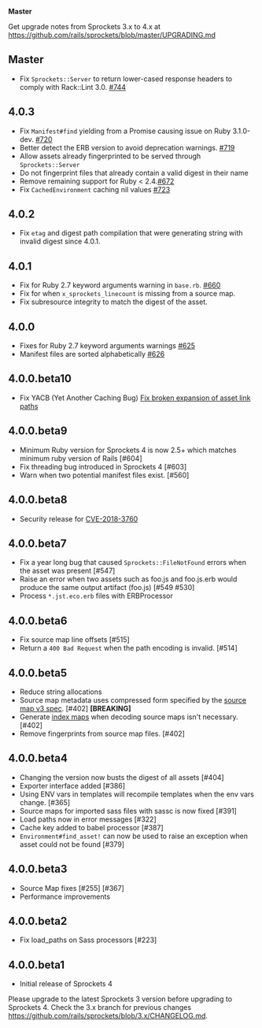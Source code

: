 **Master**

Get upgrade notes from Sprockets 3.x to 4.x at https://github.com/rails/sprockets/blob/master/UPGRADING.md

## Master

- Fix `Sprockets::Server` to return lower-cased response headers to comply with Rack::Lint 3.0. [#744](https://github.com/rails/sprockets/pull/744)

## 4.0.3

- Fix `Manifest#find` yielding from a Promise causing issue on Ruby 3.1.0-dev. [#720](https://github.com/rails/sprockets/pull/720)
- Better detect the ERB version to avoid deprecation warnings. [#719](https://github.com/rails/sprockets/pull/719)
- Allow assets already fingerprinted to be served through `Sprockets::Server`
- Do not fingerprint files that already contain a valid digest in their name
- Remove remaining support for Ruby < 2.4.[#672](https://github.com/rails/sprockets/pull/672)
- Fix `CachedEnvironment` caching nil values [#723](https://github.com/rails/sprockets/pull/723)

## 4.0.2

- Fix `etag` and digest path compilation that were generating string with invalid digest since 4.0.1.

## 4.0.1

- Fix for Ruby 2.7 keyword arguments warning in `base.rb`. [#660](https://github.com/rails/sprockets/pull/660)
- Fix for when `x_sprockets_linecount` is missing from a source map.
- Fix subresource integrity to match the digest of the asset.

## 4.0.0

- Fixes for Ruby 2.7 keyword arguments warnings [#625](https://github.com/rails/sprockets/pull/625)
- Manifest files are sorted alphabetically [#626](https://github.com/rails/sprockets/pull/626)

## 4.0.0.beta10

- Fix YACB (Yet Another Caching Bug) [Fix broken expansion of asset link paths](https://github.com/rails/sprockets/pull/614)

## 4.0.0.beta9

- Minimum Ruby version for Sprockets 4 is now 2.5+ which matches minimum ruby version of Rails [#604]
- Fix threading bug introduced in Sprockets 4 [#603]
- Warn when two potential manifest files exist. [#560]

## 4.0.0.beta8

- Security release for [CVE-2018-3760](https://cve.mitre.org/cgi-bin/cvename.cgi?name=CVE-2018-3760)

## 4.0.0.beta7

- Fix a year long bug that caused `Sprockets::FileNotFound` errors when the asset was present [#547]
- Raise an error when two assets such as foo.js and foo.js.erb would produce the same output artifact (foo.js) [#549 #530]
- Process `*.jst.eco.erb` files with ERBProcessor

## 4.0.0.beta6

- Fix source map line offsets [#515]
- Return a `400 Bad Request` when the path encoding is invalid. [#514]

## 4.0.0.beta5

- Reduce string allocations
- Source map metadata uses compressed form specified by the [source map v3 spec](https://docs.google.com/document/d/1U1RGAehQwRypUTovF1KRlpiOFze0b-_2gc6fAH0KY0k). [#402] **[BREAKING]**
- Generate [index maps](https://docs.google.com/document/d/1U1RGAehQwRypUTovF1KRlpiOFze0b-_2gc6fAH0KY0k/edit#heading=h.535es3xeprgt) when decoding source maps isn't necessary. [#402]
- Remove fingerprints from source map files. [#402]

## 4.0.0.beta4

- Changing the version now busts the digest of all assets [#404]
- Exporter interface added [#386]
- Using ENV vars in templates will recompile templates when the env vars change. [#365]
- Source maps for imported sass files with sassc is now fixed [#391]
- Load paths now in error messages [#322]
- Cache key added to babel processor [#387]
- `Environment#find_asset!` can now be used to raise an exception when asset could not be found [#379]

## 4.0.0.beta3

- Source Map fixes [#255] [#367]
- Performance improvements

## 4.0.0.beta2

- Fix load_paths on Sass processors [#223]


## 4.0.0.beta1

- Initial release of Sprockets 4

Please upgrade to the latest Sprockets 3 version before upgrading to Sprockets 4. Check the 3.x branch for previous changes https://github.com/rails/sprockets/blob/3.x/CHANGELOG.md.
